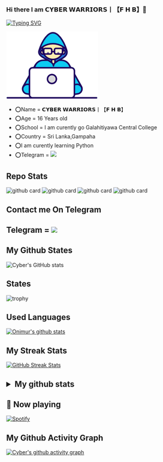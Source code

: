 ### Hi there I am 𝗖𝗬𝗕𝗘𝗥 𝗪𝗔𝗥𝗥𝗜𝗢𝗥𝗦丨【𝗙 𝗛 𝗕】👋

[![Typing SVG](https://readme-typing-svg.herokuapp.com/?color=66FF00&lines=--Hi+I'm+𝗖𝗬𝗕𝗘𝗥+𝗪𝗔𝗥𝗥𝗜𝗢𝗥𝗦+;--Curently+Learning+Python+language;--A+Student+Yet+;--I+am+16+years+old+;--Want+to+be+a+Software+Engineer)](https://git.io/typing-svg)

<img align="senter" src="https://github.com/RazorKenway/RazorKenway/raw/main/Developer.gif" style="max-width:50%;">

- ⭕Name = 𝗖𝗬𝗕𝗘𝗥 𝗪𝗔𝗥𝗥𝗜𝗢𝗥𝗦丨【𝗙 𝗛 𝗕】
- ⭕Age = 16 Years old
- ⭕School = I am curently go Galahitiyawa Central College
- ⭕Country = Sri Lanka,Gampaha
- ⭕I am curently learning Python
- ⭕Telegram = <a href="https://t.me/Cyber01_Warriors"><img src="https://img.shields.io/badge/𝗖𝗬𝗕𝗘𝗥 𝗪𝗔𝗥𝗥𝗜𝗢𝗥𝗦丨【𝗙 𝗛 𝗕】-blue.svg?logo=telegram"></a>

## Repo Stats
![github card](https://github-readme-stats.vercel.app/api/pin/?username=Cyber01Warriors&repo=hellboybot&theme=dark)
![github card](https://github-readme-stats.vercel.app/api/pin/?username=Cyber01Warriors&repo=CyberVCBo&theme=dark)
![github card](https://github-readme-stats.vercel.app/api/pin/?username=Cyber01Warriors&repo=cybersongbot&theme=dark)
![github card](https://github-readme-stats.vercel.app/api/pin/?username=Cyber01Warriors&repo=Inline-media-search-Bot&theme=dark)

## Contact me On Telegram

## Telegram = <a href="https://t.me/Cyber01_Warriors"><img src="https://img.shields.io/badge/𝗖𝗬𝗕𝗘𝗥 𝗪𝗔𝗥𝗥𝗜𝗢𝗥𝗦丨【𝗙 𝗛 𝗕】-blue.svg?logo=telegram"></a>

## My Github States

![Cyber's GitHub stats](https://github-readme-stats.vercel.app/api?username=Cyber01warriors&show_icons=true&theme=highcontrast)

## States

![trophy](https://github-profile-trophy.vercel.app/?username=TheHamkerCat&theme=juicyfresh&no-bg=true&no-frame=true&column=4&")

## Used Languages

<a href="https://github-readme-stats.vercel.app/api/top-langs/?username=viharsenindu">
    <img width="40%"alt="Onimur's github stats" src="https://github-readme-stats.vercel.app/api/top-langs/?username=viharasenindu&show_icons=true&theme=midnight-purple" />
  </a>

## My Streak Stats

[![GitHub Streak Stats](https://github-readme-streak-stats.herokuapp.com/?user=Cyber01warriors&theme=highcontrast)](https://github.com/Cyber01warriors/github-readme-streak-stats)

 <h2><details>
  <summary><b>My github stats</b></summary>
<p align="left"> <a href="https://github.com/ryo-ma/github-profile-trophy"><img src="https://github-profile-trophy.vercel.app/?username=Cyber01Warriors" alt="Cyber01Warriors" /></a> </p>
 </details></h2>

## 🎵 Now playing

[![Spotify](https://novatorem.vercel.app/api/spotify)](https://spotify.com/)

## My Github Activity Graph

[![Cyber's github activity graph](https://activity-graph.herokuapp.com/graph?username=Cyber01warriors&theme=dracula)](https://github.com/Cyber01warriors/github-readme-activity-graph)


